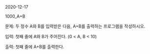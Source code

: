 2020-12-17

1000_A+B

문제: 두 정수 A와 B를 입력받은 다음, A+B를 출력하는 프로그램을 작성하시오.

입력: 첫째 줄에 A와 B가 주어진다. (0 < A, B < 10)

출력: 첫째 줄에 A+B를 출력한다.